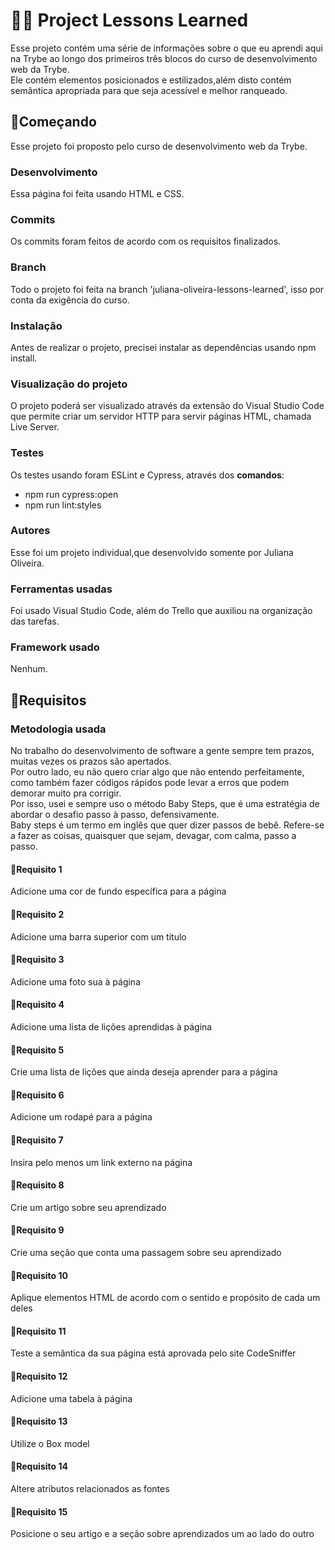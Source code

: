 # 	:woman_technologist: Project Lessons Learned

Esse projeto contém uma série de informações sobre o que eu aprendi aqui na Trybe ao longo dos primeiros três blocos do curso de desenvolvimento web da Trybe. <br>Ele contém elementos posicionados e estilizados,além disto contém semântica apropriada para que seja acessível e melhor ranqueado.

## :rocket:Começando
Esse projeto foi proposto pelo curso de desenvolvimento web da Trybe.
### Desenvolvimento
Essa página foi feita usando HTML e CSS.
### Commits
Os commits foram feitos de acordo com os requisitos finalizados.
### Branch
Todo o projeto foi feita na branch 'juliana-oliveira-lessons-learned', isso por conta da exigência do curso.
### Instalação
Antes de realizar o projeto, precisei instalar as dependências usando npm install.
### Visualização do projeto
O projeto poderá ser visualizado através da extensão do Visual Studio Code que permite criar um servidor HTTP para servir páginas HTML, chamada Live Server.
### Testes
Os testes usando foram ESLint e Cypress, através dos **comandos**: <br>
* npm run cypress:open <br>
* npm run lint:styles
### Autores
Esse foi um projeto individual,que desenvolvido somente por Juliana Oliveira.
### Ferramentas usadas
Foi usado Visual Studio Code, além do Trello que auxiliou na organização das tarefas.
### Framework usado
Nenhum.

## :footprints:Requisitos
### Metodologia usada
No trabalho do desenvolvimento de software a gente sempre tem prazos, muitas vezes os prazos são apertados.<br>
Por outro lado, eu não quero criar algo que não entendo perfeitamente, como também fazer códigos rápidos pode levar a erros que podem demorar muito pra corrigir.<br>
Por isso, usei e sempre uso o método Baby Steps, que é uma estratégia de abordar o desafio passo à passo, defensivamente.<br>
Baby steps é um termo em inglês que quer dizer passos de bebê. Refere-se a fazer as coisas, quaisquer que sejam, devagar, com calma, passo a passo.
#### :footprints:Requisito 1
Adicione uma cor de fundo específica para a página
#### :footprints:Requisito 2
Adicione uma barra superior com um título
#### :footprints:Requisito 3
Adicione uma foto sua à página
#### :footprints:Requisito 4
Adicione uma lista de lições aprendidas à página
#### :footprints:Requisito 5
Crie uma lista de lições que ainda deseja aprender para a página
#### :footprints:Requisito 6
Adicione um rodapé para a página
#### :footprints:Requisito 7
Insira pelo menos um link externo na página
#### :footprints:Requisito 8
Crie um artigo sobre seu aprendizado
#### :footprints:Requisito 9
Crie uma seção que conta uma passagem sobre seu aprendizado
#### :footprints:Requisito 10
Aplique elementos HTML de acordo com o sentido e propósito de cada um deles
#### :footprints:Requisito 11
Teste a semântica da sua página está aprovada pelo site CodeSniffer
#### :footprints:Requisito 12
Adicione uma tabela à página
#### :footprints:Requisito 13
Utilize o Box model
#### :footprints:Requisito 14
Altere atributos relacionados as fontes
#### :footprints:Requisito 15
Posicione o seu artigo e a seção sobre aprendizados um ao lado do outro
